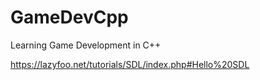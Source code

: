 # GameDevCpp
Learning Game Development in C++

https://lazyfoo.net/tutorials/SDL/index.php#Hello%20SDL
